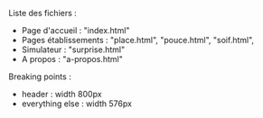 Liste des fichiers :
* Page d'accueil : "index.html"
* Pages établissements : "place.html", "pouce.html", "soif.html", 
* Simulateur : "surprise.html"
* A propos : "a-propos.html"

Breaking points : 
* header : width 800px
* everything else : width 576px